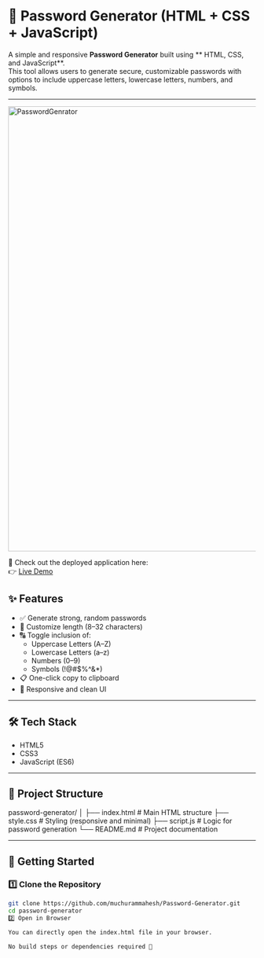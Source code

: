 # 🔐 Password Generator (HTML + CSS + JavaScript)

A simple and responsive **Password Generator** built using ** HTML, CSS, and JavaScript**.  
This tool allows users to generate secure, customizable passwords with options to include uppercase letters, lowercase letters, numbers, and symbols.

---
<img width="1885" height="906" alt="PasswordGenrator" src="https://github.com/user-attachments/assets/c0c6625a-c3ad-4cd5-ab4c-b227ad19db67" />

🚀 Check out the deployed application here:  
👉 [Live Demo]( https://password-generator-by-mahi.netlify.app/ )
## ✨ Features

- ✅ Generate strong, random passwords
- 🔢 Customize length (8–32 characters)
- 🔠 Toggle inclusion of:
  - Uppercase Letters (A–Z)
  - Lowercase Letters (a–z)
  - Numbers (0–9)
  - Symbols (!@#$%^&*)
- 📋 One-click copy to clipboard
- 🎨 Responsive and clean UI

---

## 🛠 Tech Stack

- HTML5
- CSS3
- JavaScript (ES6)

---

## 📂 Project Structure

password-generator/
│
├── index.html # Main HTML structure
├── style.css # Styling (responsive and minimal)
├── script.js # Logic for password generation
└── README.md # Project documentation

---

## 🚀 Getting Started

### 1️⃣ Clone the Repository

```bash
git clone https://github.com/muchurammahesh/Password-Generator.git
cd password-generator
2️⃣ Open in Browser

You can directly open the index.html file in your browser.

No build steps or dependencies required 🎉
